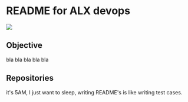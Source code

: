 # README for ALX devops

<img src="https://encrypted-tbn0.gstatic.com/images?q=tbn:ANd9GcTQg21R573DpTVQaHpBl7u58SPENnEjSn_0ww&usqp=CAU">

## Objective
bla bla bla bla bla

## Repositories
it's 5AM, I just want to sleep, writing README's is like writing test cases.

